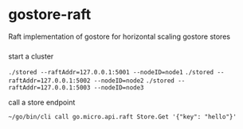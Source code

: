 # gostore-raft

Raft implementation of gostore for horizontal scaling gostore stores

### 

start a cluster

`./stored --raftAddr=127.0.0.1:5001 --nodeID=node1`
`./stored --raftAddr=127.0.0.1:5002 --nodeID=node2`
`./stored --raftAddr=127.0.0.1:5003 --nodeID=node3`

call a store endpoint

```
~/go/bin/cli call go.micro.api.raft Store.Get '{"key": "hello"}'
```
